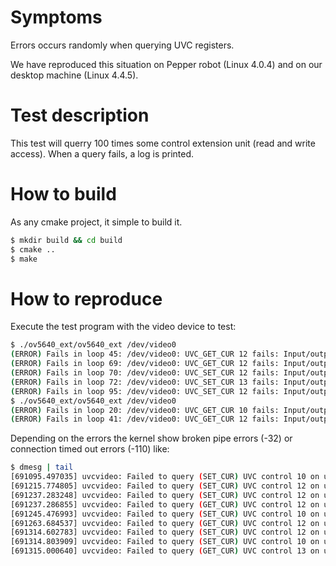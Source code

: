 # Symptoms

Errors occurs randomly when querying UVC registers.  

We have reproduced this situation on Pepper robot (Linux 4.0.4) and on our desktop machine 
(Linux 4.4.5).

# Test description

This test will querry 100 times some control extension unit (read and write access). When a query 
fails, a log is printed.

# How to build
As any cmake project, it simple to build it.

```sh
$ mkdir build && cd build
$ cmake ..
$ make
```

# How to reproduce

Execute the test program with the video device to test:

```sh
$ ./ov5640_ext/ov5640_ext /dev/video0
(ERROR) Fails in loop 45: /dev/video0: UVC_GET_CUR 12 fails: Input/output error
(ERROR) Fails in loop 69: /dev/video0: UVC_GET_CUR 12 fails: Input/output error
(ERROR) Fails in loop 70: /dev/video0: UVC_SET_CUR 12 fails: Input/output error
(ERROR) Fails in loop 72: /dev/video0: UVC_SET_CUR 13 fails: Input/output error
(ERROR) Fails in loop 95: /dev/video0: UVC_SET_CUR 12 fails: Input/output error
$ ./ov5640_ext/ov5640_ext /dev/video0
(ERROR) Fails in loop 20: /dev/video0: UVC_GET_CUR 10 fails: Input/output error
(ERROR) Fails in loop 41: /dev/video0: UVC_GET_CUR 12 fails: Input/output error
```

Depending on the errors the kernel show broken pipe errors (-32) or connection timed out errors (-110) like:

```sh
$ dmesg | tail
[691095.497035] uvcvideo: Failed to query (SET_CUR) UVC control 10 on unit 3: -32 (exp. 2).
[691215.774805] uvcvideo: Failed to query (SET_CUR) UVC control 12 on unit 3: -32 (exp. 2).
[691237.283248] uvcvideo: Failed to query (SET_CUR) UVC control 12 on unit 3: -110 (exp. 2).
[691237.286855] uvcvideo: Failed to query (GET_CUR) UVC control 12 on unit 3: -71 (exp. 2).
[691245.476993] uvcvideo: Failed to query (SET_CUR) UVC control 10 on unit 3: -32 (exp. 2).
[691263.684537] uvcvideo: Failed to query (GET_CUR) UVC control 12 on unit 3: -32 (exp. 2).
[691314.602783] uvcvideo: Failed to query (SET_CUR) UVC control 12 on unit 3: -32 (exp. 2).
[691314.803909] uvcvideo: Failed to query (SET_CUR) UVC control 10 on unit 3: -32 (exp. 2).
[691315.000640] uvcvideo: Failed to query (GET_CUR) UVC control 13 on unit 3: -32 (exp. 2).
```

